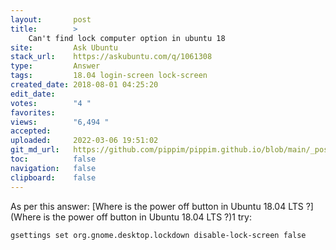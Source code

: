 ```yaml
---
layout:       post
title:        >
    Can't find lock computer option in ubuntu 18
site:         Ask Ubuntu
stack_url:    https://askubuntu.com/q/1061308
type:         Answer
tags:         18.04 login-screen lock-screen
created_date: 2018-08-01 04:25:20
edit_date:    
votes:        "4 "
favorites:    
views:        "6,494 "
accepted:     
uploaded:     2022-03-06 19:51:02
git_md_url:   https://github.com/pippim/pippim.github.io/blob/main/_posts/2018/2018-08-01-Can_t-find-lock-computer-option-in-ubuntu-18.md
toc:          false
navigation:   false
clipboard:    false
---
```


As per this answer: [Where is the power off button in Ubuntu 18.04 LTS ?](Where is the power off button in Ubuntu 18.04 LTS ?)1 try:

``` 
gsettings set org.gnome.desktop.lockdown disable-lock-screen false
```
